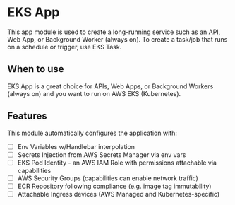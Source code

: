# EKS App

This app module is used to create a long-running service such as an API, Web App, or Background Worker (always on).
To create a task/job that runs on a schedule or trigger, use EKS Task.

## When to use

EKS App is a great choice for APIs, Web Apps, or Background Workers (always on) and you want to run on AWS EKS (Kubernetes).

## Features

This module automatically configures the application with:
- [ ] Env Variables w/Handlebar interpolation
- [ ] Secrets Injection from AWS Secrets Manager via env vars
- [ ] EKS Pod Identity - an AWS IAM Role with permissions attachable via capabilities
- [ ] AWS Security Groups (capabilities can enable network traffic)
- [ ] ECR Repository following compliance (e.g. image tag immutability)
- [ ] Attachable Ingress devices (AWS Managed and Kubernetes-specific)

